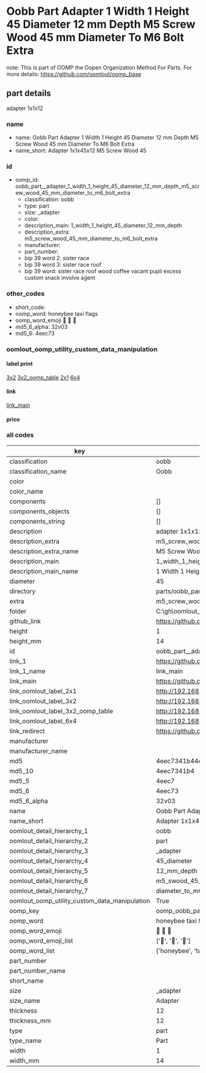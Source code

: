 # Oobb Part  Adapter 1 Width 1 Height 45 Diameter 12 mm Depth M5 Screw Wood 45 mm Diameter To M6 Bolt Extra  

note: This is part of OOMP the Oopen Organization Method For Parts. For more details: https://github.com/oomlout/oomp_base

##  part details
  



 adapter 1x1x12



### name
* name: Oobb Part  Adapter 1 Width 1 Height 45 Diameter 12 mm Depth M5 Screw Wood 45 mm Diameter To M6 Bolt Extra
* name_short: Adapter 1x1x45x12 M5 Screw Wood 45
### id
* oomp_id: oobb_part__adapter_1_width_1_height_45_diameter_12_mm_depth_m5_screw_wood_45_mm_diameter_to_m6_bolt_extra
  * classification: oobb
  * type: part
  * size: _adapter
  * color: 
  * description_main: 1_width_1_height_45_diameter_12_mm_depth
  * description_extra: m5_screw_wood_45_mm_diameter_to_m6_bolt_extra
  * manufacturer: 
  * part_number: 
  * bip 39 word 2: sister race
  * bip 39 word 3: sister race roof
  * bip 39 word: sister race roof wood coffee vacant pupil excess custom snack involve agent

### other_codes
* short_code: 
* oomp_word: honeybee taxi flags
* oomp_word_emoji :honeybee: :taxi: :flags:
* md5_6_alpha: 32v03
* md5_6: 4eec73






### oomlout_oomp_utility_custom_data_manipulation
#### label print
[3x2](http://192.168.1.245:1112/?label=oomp%2032v03)
[3x2_oomp_table](http://192.168.1.108:1112/?label=oomp%2032v03)
[2x1](http://192.168.1.242:1112/?label=oomp%2032v03)
[6x4](http://192.168.1.55:1112/?label=oomp%2032v03)    

#### link

[link_main](https://github.com/oomlout/oomlout_oobb_version_4_generated_parts/tree/main/navigation_oomp/oobb/part/_adapter/1_width_1_height_45_diameter_12_mm_depth/m5_screw_wood_45_mm_diameter_to_m6_bolt_extra/part)                              

#### price







### all codes 
| key | value |  
| --- | --- |  
| classification | oobb |  
| classification_name | Oobb |  
| color |  |  
| color_name |  |  
| components | [] |  
| components_objects | [] |  
| components_string | [] |  
| description |  adapter 1x1x12 |  
| description_extra | m5_screw_wood_45_mm_diameter_to_m6_bolt_extra |  
| description_extra_name | M5 Screw Wood 45 mm Diameter To M6 Bolt Extra |  
| description_main | 1_width_1_height_45_diameter_12_mm_depth |  
| description_main_name | 1 Width 1 Height 45 Diameter 12 mm Depth |  
| diameter | 45 |  
| directory | parts/oobb_part__adapter_1_width_1_height_45_diameter_12_mm_depth_m5_screw_wood_45_mm_diameter_to_m6_bolt_extra |  
| extra | m5_screw_wood_45_mm_diameter_to_m6_bolt |  
| folder | C:\gh\oomlout_oobb_version_4_generated_parts\parts\oobb_part__adapter_1_width_1_height_45_diameter_12_mm_depth_m5_screw_wood_45_mm_diameter_to_m6_bolt_extra |  
| github_link | https://github.com/oomlout/oomlout_oomp_part_src/tree/main/parts/oobb_part__adapter_1_width_1_height_45_diameter_12_mm_depth_m5_screw_wood_45_mm_diameter_to_m6_bolt_extra |  
| height | 1 |  
| height_mm | 14 |  
| id | oobb_part__adapter_1_width_1_height_45_diameter_12_mm_depth_m5_screw_wood_45_mm_diameter_to_m6_bolt_extra |  
| link_1 | https://github.com/oomlout/oomlout_oobb_version_4_generated_parts/tree/main/navigation_oomp/oobb/part/_adapter/1_width_1_height_45_diameter_12_mm_depth/m5_screw_wood_45_mm_diameter_to_m6_bolt_extra/part |  
| link_1_name | link_main |  
| link_main | https://github.com/oomlout/oomlout_oobb_version_4_generated_parts/tree/main/navigation_oomp/oobb/part/_adapter/1_width_1_height_45_diameter_12_mm_depth/m5_screw_wood_45_mm_diameter_to_m6_bolt_extra/part |  
| link_oomlout_label_2x1 | http://192.168.1.242:1112/?label=oomp%2032v03 |  
| link_oomlout_label_3x2 | http://192.168.1.245:1112/?label=oomp%2032v03 |  
| link_oomlout_label_3x2_oomp_table | http://192.168.1.108:1112/?label=oomp%2032v03 |  
| link_oomlout_label_6x4 | http://192.168.1.55:1112/?label=oomp%2032v03 |  
| link_redirect | https://github.com/oomlout/oomlout_oobb_version_4_generated_parts/tree/main/parts/oobb__adapter_01_01_45_12_ex_m5_screw_wood_45_mm_diameter_to_m6_bolt |  
| manufacturer |  |  
| manufacturer_name |  |  
| md5 | 4eec7341b44e95bfc1969fd3776c1e4c |  
| md5_10 | 4eec7341b4 |  
| md5_5 | 4eec7 |  
| md5_6 | 4eec73 |  
| md5_6_alpha | 32v03 |  
| name | Oobb Part  Adapter 1 Width 1 Height 45 Diameter 12 mm Depth M5 Screw Wood 45 mm Diameter To M6 Bolt Extra |  
| name_short | Adapter 1x1x45x12 M5 Screw Wood 45 |  
| oomlout_detail_hierarchy_1 | oobb |  
| oomlout_detail_hierarchy_2 | part |  
| oomlout_detail_hierarchy_3 | _adapter |  
| oomlout_detail_hierarchy_4 | 45_diameter |  
| oomlout_detail_hierarchy_5 | 12_mm_depth |  
| oomlout_detail_hierarchy_6 | m5_swood_45_mm |  
| oomlout_detail_hierarchy_7 | diameter_to_m6_bolt_extra |  
| oomlout_oomp_utility_custom_data_manipulation | True |  
| oomp_key | oomp_oobb_part__adapter_1_width_1_height_45_diameter_12_mm_depth_m5_screw_wood_45_mm_diameter_to_m6_bolt_extra |  
| oomp_word | honeybee taxi flags |  
| oomp_word_emoji | :honeybee: :taxi: :flags: |  
| oomp_word_emoji_list | [':honeybee:', ':taxi:', ':flags:'] |  
| oomp_word_list | ['honeybee', 'taxi', 'flags'] |  
| part_number |  |  
| part_number_name |  |  
| short_name |  |  
| size | _adapter |  
| size_name |  Adapter |  
| thickness | 12 |  
| thickness_mm | 12 |  
| type | part |  
| type_name | Part |  
| width | 1 |  
| width_mm | 14 |  
